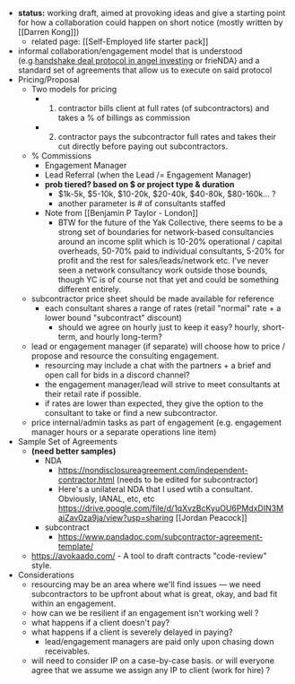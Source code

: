 - **status:** working draft, aimed at provoking ideas and give a starting point for how a collaboration could happen on short notice (mostly written by [[Darren Kong]])
    - related page: [[Self-Employed life starter pack]]
- informal collaboration/engagement model that is understood (e.g.[handshake deal protocol in angel investing](https://www.ycombinator.com/handshake/) or frieNDA) and a standard set of agreements that allow us to execute on said protocol
- Pricing/Proposal
    - Two models for pricing
        - 1. contractor bills client at full rates (of subcontractors) and takes a % of billings as commission
        - 2. contractor pays the subcontractor full rates and takes their cut directly before paying out subcontractors. 
    - % Commissions
        - Engagement Manager 
        - Lead Referral (when the Lead /= Engagement Manager)
        - __prob tiered? based on $ or project type & duration__
            - $1k-5k, $5-10k, $10-20k, $20-40k, $40-80k, $80-160k...  ? 
            - another parameter is # of consultants staffed
        - Note from [[Benjamin P Taylor - London]]
            - BTW for the future of the Yak Collective, there seems to be a strong set of boundaries for network-based consultancies around an income split which is 10-20% operational / capital overheads, 50-70% paid to individual consultants, 5-20% for profit and the rest for sales/leads/network etc. I've never seen a network consultancy work outside those bounds, though YC is of course not that yet and could be something different entirely.
    - subcontractor price sheet should be made available for reference
        - each consultant shares a range of rates (retail "normal" rate + a lower bound "subcontract" discount)
            - should we agree on hourly just to keep it easy? hourly, short-term, and hourly long-term? 
    - lead or engagement manager (if separate) will choose how to price / propose and resource the consulting engagement.
        - resourcing may include a chat with the partners + a brief and open call for bids in a discord channel? 
        - the engagement manager/lead will strive to meet consultants at their retail rate if possible. 
        - if rates are lower than expected, they give the option to the consultant to take or find a new subcontractor.
    - price internal/admin tasks as part of engagement (e.g. engagement manager hours or a separate operations line item)
- Sample Set of Agreements 
    - __(need better samples)__ 
        - NDA
            - https://nondisclosureagreement.com/independent-contractor.html  (needs to be edited for subcontractor)
            - Here's a unilateral NDA that I used wtih a consultant. Obviously, IANAL, etc, etc
https://drive.google.com/file/d/1qXvzBcKyuOU6PMdxDIN3MaiZav0za9ja/view?usp=sharing [[Jordan Peacock]]
        - subcontract
            - https://www.pandadoc.com/subcontractor-agreement-template/
    - https://avokaado.com/ - A tool to draft contracts "code-review" style.
- Considerations
    - resourcing may be an area where we'll find issues — we need subcontractors to be upfront about what is great, okay, and bad fit within an engagement.
    - how can we be resilient if an engagement isn't working well ? 
    - what happens if a client doesn't pay?
    - what happens if a client is severely delayed in paying?
        - lead/engagement managers are paid only upon chasing down receivables.
    - will need to consider IP on a case-by-case basis. or will everyone agree that we assume we assign any IP to client (work for hire) ? 
